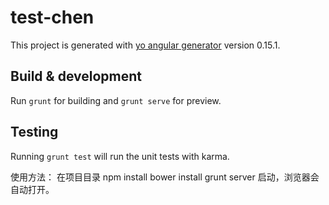 # test-chen

This project is generated with [yo angular generator](https://github.com/yeoman/generator-angular)
version 0.15.1.

## Build & development

Run `grunt` for building and `grunt serve` for preview.

## Testing

Running `grunt test` will run the unit tests with karma.

使用方法：
在项目目录
npm install
bower install
grunt server 启动，浏览器会自动打开。